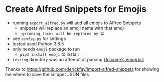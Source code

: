 # Create Alfred Snippets for Emojis

 - running `export_alfred.py` will add all emojis to Alfred Snippets
   - snippets will replace an emoji name with that emoji
   - `:grinning_face: will be replaced by 😀`
 - see `config.py` for settings
 - tested used Python 3.8.5
 - only needs `emoji` package to run
   - `pip3 install emoji` to install
 - `testing` directory was an attempt at parsing [Unicode's emoji list](https://unicode.org/emoji/charts/full-emoji-list.html)

Thanks to https://github.com/derickfay/import-alfred-snippets for showing me where to save the snippet JSON files